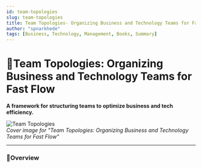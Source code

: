 ```yaml
---
id: team-topologies
slug: team-topologies
title: Team Topologies- Organizing Business and Technology Teams for Fast Flow
author: "spnarkhede"
tags: [Business, Technology, Management, Books, Summary]
---
```


# 📒Team Topologies: Organizing Business and Technology Teams for Fast Flow

**A framework for structuring teams to optimize business and tech efficiency.**

![Team Topologies](/books/covers/teamTopologies.jpg)  
*Cover image for "Team Topologies: Organizing Business and Technology Teams for Fast Flow"*

---

### 📖Overview